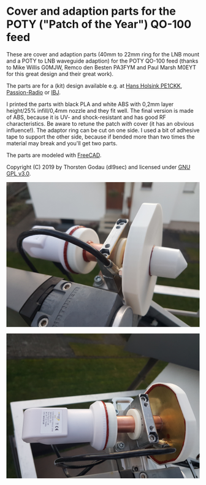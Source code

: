 # Cover and adaption parts for the POTY ("Patch of the Year") QO-100 feed
These are cover and adaption parts (40mm to 22mm ring for the LNB mount and a POTY to LNB waveguide adaption) for the POTY QO-100 feed (thanks to Mike Willis G0MJW, Remco den Besten PA3FYM and Paul Marsh M0EYT for this great design and their great work).

The parts are for a (kit) design available e.g. at [Hans Holsink PE1CKK](http://www.hybridpretender.nl/poty.html), [Passion-Radio](https://www.passion-radio.com/satellite/poty-antenna-762.html) or [IBJ](https://ibj-shop.com/POTY-Planarantenne-fuer-QO-100).

I printed the parts with black PLA and white ABS with 0,2mm layer height/25% infill/0,4mm nozzle and they fit well. The final version is made of ABS, because it is UV- and shock-resistant and has good RF characteristics.
Be aware to retune the patch *with* cover (it has an obvious influence!).
The adaptor ring can be cut on one side. I used a bit of adhesive tape to support the other side, because if bended more than two times the material may break and you'll get two parts.

The parts are modeled with [FreeCAD](https://www.freecadweb.org/).

Copyright (C) 2019 by Thorsten Godau (dl9sec) and licensed under [GNU GPL v3.0](https://www.gnu.org/licenses/gpl.html).

![alt DL9SEC POTY 1](https://github.com/dl9sec/POTY_Parts/raw/master/images/POTY_DL9SEC_1.png)

![alt DL9SEC POTY 2](https://github.com/dl9sec/POTY_Parts/raw/master/images/POTY_DL9SEC_2.png)
